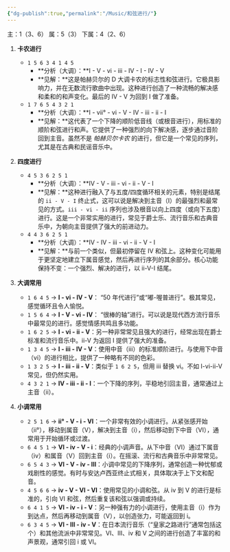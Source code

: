 ```yaml
---
{"dg-publish":true,"permalink":"/Music/和弦进行/"}
---
```


主：1（3、6）
属：5（3）
下属：4（2、6）

1. **卡农进行**
	
	- `1 5 6 3 4 1 4 5`
	    - **分析（大调）：**I - V - vi - iii - IV - I - IV - V
	    - **见解：**这是帕赫贝尔的 D 大调卡农的标志性和弦进行。它极具影响力，并在无数流行歌曲中出现。这种进行创造了一种流畅的解决感和柔和的和声变化。最后的 IV - V 为回到 I 做了准备。
	- `1 7 6 5 4 3 2 1`
	    - **分析（大调）：**I - vii° - vi - V - IV - iii - ii - I
	    - **见解：**这代表了一个下降的顺阶低音线（或根音进行），用标准的顺阶和弦进行和声。它提供了一种强烈的向下解决感，逐步通过音阶回到主音。虽然不是 _帕赫贝尔卡农_ 的进行，但它是一个常见的序列，尤其是在古典和民谣音乐中。

2. **四度进行**
	
	- `4 5 3 6 2 5 1`
	    - **分析（大调）：**IV - V - iii - vi - ii - V - I
	    - **见解：**这种进行融入了与五度/四度循环相关的元素，特别是结尾的 `ii - V - I` 终止式，这可以说是解决到主音（I）的最强烈和最常见的方式。`iii - vi - ii` 序列也涉及根音以向上四度（或向下五度）进行。这是一个非常实用的进行，常见于爵士乐、流行音乐和古典音乐中，为朝向主音提供了强大的前进动力。
	- `4 4 3 6 2 5 1`
	    - **分析（大调）：**IV - IV - iii - vi - ii - V - I
	    - **见解：**与前一个类似，但最初停留在 IV 和弦上。这种变化可能用于更坚定地建立下属音感觉，然后再进行序列的其余部分。核心功能保持不变：一个强烈、解决的进行，以 ii-V-I 结尾。

3. **大调常用**

	- `1 6 4 5` -> **I - vi - IV - V**： “50 年代进行”或“嘟-喔普进行”。极其常见，感觉循环且令人愉悦。
	- `1 5 6 4` -> **I - V - vi - IV**： “很棒的轴”进行。可以说是现代西方流行音乐中最常见的进行。感觉情感共鸣且多功能。
	- `1 6 2 5` -> **I - vi - ii - V**：另一种非常常见且强大的进行，经常出现在爵士标准和流行音乐中。ii-V 为返回 I 提供了强大的准备。
	- `1 3 4 5` -> **I - iii - IV - V**：使用中音（iii）的标准顺阶进行。与使用下中音（vi）的进行相比，提供了一种略有不同的色彩。
	- `1 3 2 5` -> **I - iii - ii - V**：类似于 `1 6 2 5`，但用 iii 替换 vi。不如 I-vi-ii-V 常见，但仍然实用。
	- `4 3 2 1` -> **IV - iii - ii - I**：一个下降的序列，平稳地引回主音，通常通过上主音（ii）。

4. **小调常用**

	- `2 5 1 6` -> **ii° - V - i - VI**：一个非常有效的小调进行。从紧张感开始（ii°），移动到属音（V），解决到主音（i），然后移动到下中音（VI），通常用于开始循环或过渡。
	- `6 4 5 1` -> **VI - iv - V - i**：经典的小调声音。从下中音（VI）通过下属音（iv）和属音（V）回到主音（i）。在摇滚、流行和古典音乐中非常常见。
	- `6 5 4 3` -> **VI - V - iv - III**：小调中常见的下降序列，通常创造一种忧郁或戏剧性的感觉。有时与安达卢西亚终止式相关，具体取决于上下文和配音。
	- `4 5 6 6` -> **iv - V - VI - VI**：使用常见的小调和弦。从 iv 到 V 的进行是标准的，引向 VI 和弦，然后重复该和弦以强调或持续。
	- `6 4 1 5` -> **VI - iv - i - V**：另一种强有力的小调进行，使用主音（i）作为到达点，然后再移动到属音（V），以创造张力，可能返回到 i。
	- `6 3 4 5` -> **VI - III - iv - V**：在日本流行音乐（“皇家之路进行”通常包括这个）和其他流派中非常常见。VI、III、iv 和 V 之间的进行创造了丰富的和声景观，通常引回 i 或 VI。
